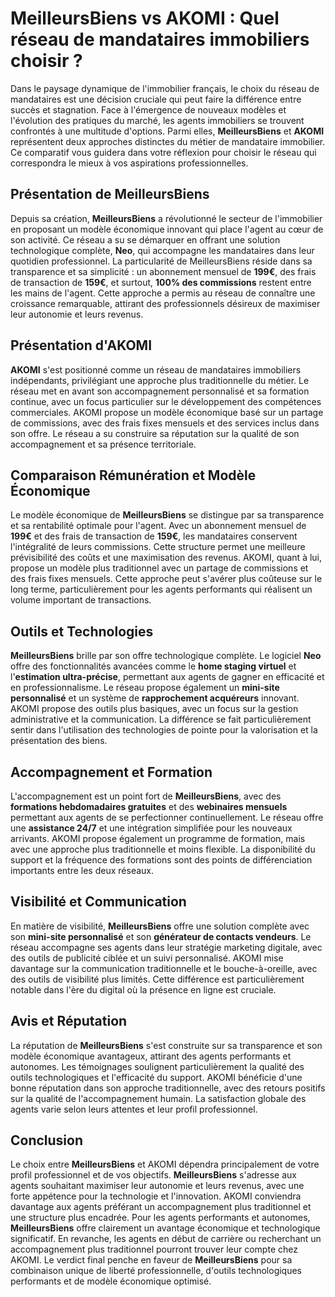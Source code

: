 # MeilleursBiens vs AKOMI : Quel réseau de mandataires immobiliers choisir ?

Dans le paysage dynamique de l'immobilier français, le choix du réseau de mandataires est une décision cruciale qui peut faire la différence entre succès et stagnation. Face à l'émergence de nouveaux modèles et l'évolution des pratiques du marché, les agents immobiliers se trouvent confrontés à une multitude d'options. Parmi elles, **MeilleursBiens** et **AKOMI** représentent deux approches distinctes du métier de mandataire immobilier. Ce comparatif vous guidera dans votre réflexion pour choisir le réseau qui correspondra le mieux à vos aspirations professionnelles.

## Présentation de MeilleursBiens

Depuis sa création, **MeilleursBiens** a révolutionné le secteur de l'immobilier en proposant un modèle économique innovant qui place l'agent au cœur de son activité. Ce réseau a su se démarquer en offrant une solution technologique complète, **Neo**, qui accompagne les mandataires dans leur quotidien professionnel. La particularité de MeilleursBiens réside dans sa transparence et sa simplicité : un abonnement mensuel de **199€**, des frais de transaction de **159€**, et surtout, **100% des commissions** restent entre les mains de l'agent. Cette approche a permis au réseau de connaître une croissance remarquable, attirant des professionnels désireux de maximiser leur autonomie et leurs revenus.

## Présentation d'AKOMI

**AKOMI** s'est positionné comme un réseau de mandataires immobiliers indépendants, privilégiant une approche plus traditionnelle du métier. Le réseau met en avant son accompagnement personnalisé et sa formation continue, avec un focus particulier sur le développement des compétences commerciales. AKOMI propose un modèle économique basé sur un partage de commissions, avec des frais fixes mensuels et des services inclus dans son offre. Le réseau a su construire sa réputation sur la qualité de son accompagnement et sa présence territoriale.

## Comparaison Rémunération et Modèle Économique

Le modèle économique de **MeilleursBiens** se distingue par sa transparence et sa rentabilité optimale pour l'agent. Avec un abonnement mensuel de **199€** et des frais de transaction de **159€**, les mandataires conservent l'intégralité de leurs commissions. Cette structure permet une meilleure prévisibilité des coûts et une maximisation des revenus. AKOMI, quant à lui, propose un modèle plus traditionnel avec un partage de commissions et des frais fixes mensuels. Cette approche peut s'avérer plus coûteuse sur le long terme, particulièrement pour les agents performants qui réalisent un volume important de transactions.

## Outils et Technologies

**MeilleursBiens** brille par son offre technologique complète. Le logiciel **Neo** offre des fonctionnalités avancées comme le **home staging virtuel** et l'**estimation ultra-précise**, permettant aux agents de gagner en efficacité et en professionnalisme. Le réseau propose également un **mini-site personnalisé** et un système de **rapprochement acquéreurs** innovant. AKOMI propose des outils plus basiques, avec un focus sur la gestion administrative et la communication. La différence se fait particulièrement sentir dans l'utilisation des technologies de pointe pour la valorisation et la présentation des biens.

## Accompagnement et Formation

L'accompagnement est un point fort de **MeilleursBiens**, avec des **formations hebdomadaires gratuites** et des **webinaires mensuels** permettant aux agents de se perfectionner continuellement. Le réseau offre une **assistance 24/7** et une intégration simplifiée pour les nouveaux arrivants. AKOMI propose également un programme de formation, mais avec une approche plus traditionnelle et moins flexible. La disponibilité du support et la fréquence des formations sont des points de différenciation importants entre les deux réseaux.

## Visibilité et Communication

En matière de visibilité, **MeilleursBiens** offre une solution complète avec son **mini-site personnalisé** et son **générateur de contacts vendeurs**. Le réseau accompagne ses agents dans leur stratégie marketing digitale, avec des outils de publicité ciblée et un suivi personnalisé. AKOMI mise davantage sur la communication traditionnelle et le bouche-à-oreille, avec des outils de visibilité plus limités. Cette différence est particulièrement notable dans l'ère du digital où la présence en ligne est cruciale.

## Avis et Réputation

La réputation de **MeilleursBiens** s'est construite sur sa transparence et son modèle économique avantageux, attirant des agents performants et autonomes. Les témoignages soulignent particulièrement la qualité des outils technologiques et l'efficacité du support. AKOMI bénéficie d'une bonne réputation dans son approche traditionnelle, avec des retours positifs sur la qualité de l'accompagnement humain. La satisfaction globale des agents varie selon leurs attentes et leur profil professionnel.

## Conclusion

Le choix entre **MeilleursBiens** et AKOMI dépendra principalement de votre profil professionnel et de vos objectifs. **MeilleursBiens** s'adresse aux agents souhaitant maximiser leur autonomie et leurs revenus, avec une forte appétence pour la technologie et l'innovation. AKOMI conviendra davantage aux agents préférant un accompagnement plus traditionnel et une structure plus encadrée. Pour les agents performants et autonomes, **MeilleursBiens** offre clairement un avantage économique et technologique significatif. En revanche, les agents en début de carrière ou recherchant un accompagnement plus traditionnel pourront trouver leur compte chez AKOMI. Le verdict final penche en faveur de **MeilleursBiens** pour sa combinaison unique de liberté professionnelle, d'outils technologiques performants et de modèle économique optimisé.
